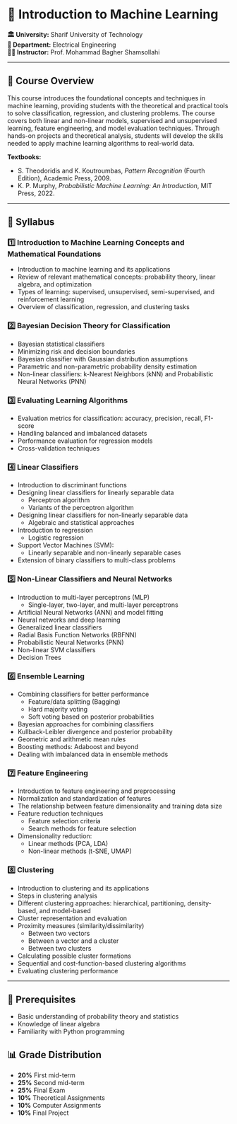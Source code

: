 # 🤖 Introduction to Machine Learning

**🏛️ University:** Sharif University of Technology  
**🏢 Department:** Electrical Engineering  
**👨‍🏫 Instructor:** Prof. Mohammad Bagher Shamsollahi  

---

## 📘 Course Overview

This course introduces the foundational concepts and techniques in machine learning, providing students with the theoretical and practical tools to solve classification, regression, and clustering problems. The course covers both linear and non-linear models, supervised and unsupervised learning, feature engineering, and model evaluation techniques. Through hands-on projects and theoretical analysis, students will develop the skills needed to apply machine learning algorithms to real-world data.

**Textbooks:**
- S. Theodoridis and K. Koutroumbas, *Pattern Recognition* (Fourth Edition), Academic Press, 2009.  
- K. P. Murphy, *Probabilistic Machine Learning: An Introduction*, MIT Press, 2022.

---

## 📝 Syllabus

### 1️⃣ **Introduction to Machine Learning Concepts and Mathematical Foundations**  
- Introduction to machine learning and its applications  
- Review of relevant mathematical concepts: probability theory, linear algebra, and optimization  
- Types of learning: supervised, unsupervised, semi-supervised, and reinforcement learning  
- Overview of classification, regression, and clustering tasks  

### 2️⃣ **Bayesian Decision Theory for Classification**  
- Bayesian statistical classifiers  
- Minimizing risk and decision boundaries  
- Bayesian classifier with Gaussian distribution assumptions  
- Parametric and non-parametric probability density estimation  
- Non-linear classifiers: k-Nearest Neighbors (kNN) and Probabilistic Neural Networks (PNN)  

### 3️⃣ **Evaluating Learning Algorithms**  
- Evaluation metrics for classification: accuracy, precision, recall, F1-score  
- Handling balanced and imbalanced datasets  
- Performance evaluation for regression models  
- Cross-validation techniques  

### 4️⃣ **Linear Classifiers**  
- Introduction to discriminant functions  
- Designing linear classifiers for linearly separable data  
  - Perceptron algorithm  
  - Variants of the perceptron algorithm  
- Designing linear classifiers for non-linearly separable data  
  - Algebraic and statistical approaches  
- Introduction to regression  
  - Logistic regression  
- Support Vector Machines (SVM):  
  - Linearly separable and non-linearly separable cases  
- Extension of binary classifiers to multi-class problems  

### 5️⃣ **Non-Linear Classifiers and Neural Networks**  
- Introduction to multi-layer perceptrons (MLP)  
  - Single-layer, two-layer, and multi-layer perceptrons  
- Artificial Neural Networks (ANN) and model fitting  
- Neural networks and deep learning  
- Generalized linear classifiers  
- Radial Basis Function Networks (RBFNN)  
- Probabilistic Neural Networks (PNN)  
- Non-linear SVM classifiers  
- Decision Trees  

### 6️⃣ **Ensemble Learning**  
- Combining classifiers for better performance  
  - Feature/data splitting (Bagging)  
  - Hard majority voting  
  - Soft voting based on posterior probabilities  
- Bayesian approaches for combining classifiers  
- Kullback-Leibler divergence and posterior probability  
- Geometric and arithmetic mean rules  
- Boosting methods: Adaboost and beyond  
- Dealing with imbalanced data in ensemble methods  

### 7️⃣ **Feature Engineering**  
- Introduction to feature engineering and preprocessing  
- Normalization and standardization of features  
- The relationship between feature dimensionality and training data size  
- Feature reduction techniques  
  - Feature selection criteria  
  - Search methods for feature selection  
- Dimensionality reduction:  
  - Linear methods (PCA, LDA)  
  - Non-linear methods (t-SNE, UMAP)  

### 8️⃣ **Clustering**  
- Introduction to clustering and its applications  
- Steps in clustering analysis  
- Different clustering approaches: hierarchical, partitioning, density-based, and model-based  
- Cluster representation and evaluation  
- Proximity measures (similarity/dissimilarity)  
  - Between two vectors  
  - Between a vector and a cluster  
  - Between two clusters  
- Calculating possible cluster formations  
- Sequential and cost-function-based clustering algorithms  
- Evaluating clustering performance  

---

## 🎯 Prerequisites  
- Basic understanding of probability theory and statistics  
- Knowledge of linear algebra  
- Familiarity with Python programming  

## 📊 Grade Distribution  
- **20%** First mid-term
- **25%** Second mid-term
- **25%** Final Exam
- **10%** Theoretical Assignments  
- **10%** Computer Assignments
- **10%** Final Project
